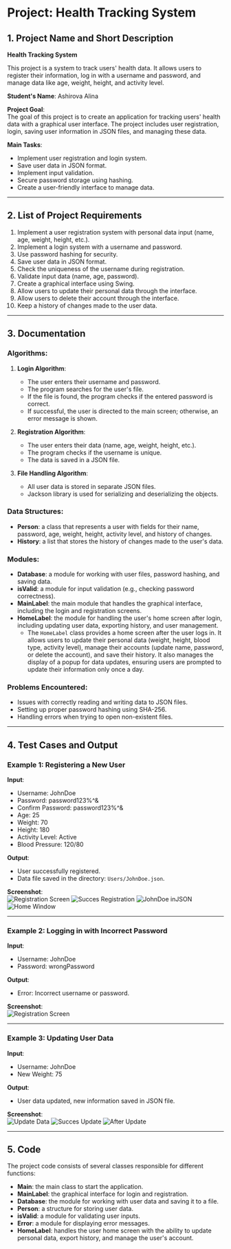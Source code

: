 # Project: Health Tracking System

## 1. Project Name and Short Description

**Health Tracking System**

This project is a system to track users' health data. It allows users to register their information, log in with a username and password, and manage data like age, weight, height, and activity level.

**Student's Name**: Ashirova Alina

**Project Goal**:  
The goal of this project is to create an application for tracking users' health data with a graphical user interface. The project includes user registration, login, saving user information in JSON files, and managing these data.

**Main Tasks**:
- Implement user registration and login system.
- Save user data in JSON format.
- Implement input validation.
- Secure password storage using hashing.
- Create a user-friendly interface to manage data.

---

## 2. List of Project Requirements

1. Implement a user registration system with personal data input (name, age, weight, height, etc.).
2. Implement a login system with a username and password.
3. Use password hashing for security.
4. Save user data in JSON format.
5. Check the uniqueness of the username during registration.
6. Validate input data (name, age, password).
7. Create a graphical interface using Swing.
8. Allow users to update their personal data through the interface.
9. Allow users to delete their account through the interface.
10. Keep a history of changes made to the user data.

---

## 3. Documentation

### Algorithms:
1. **Login Algorithm**:
   - The user enters their username and password.
   - The program searches for the user's file.
   - If the file is found, the program checks if the entered password is correct.
   - If successful, the user is directed to the main screen; otherwise, an error message is shown.

2. **Registration Algorithm**:
   - The user enters their data (name, age, weight, height, etc.).
   - The program checks if the username is unique.
   - The data is saved in a JSON file.

3. **File Handling Algorithm**:
   - All user data is stored in separate JSON files.
   - Jackson library is used for serializing and deserializing the objects.

### Data Structures:
- **Person**: a class that represents a user with fields for their name, password, age, weight, height, activity level, and history of changes.
- **History**: a list that stores the history of changes made to the user's data.

### Modules:
- **Database**: a module for working with user files, password hashing, and saving data.
- **isValid**: a module for input validation (e.g., checking password correctness).
- **MainLabel**: the main module that handles the graphical interface, including the login and registration screens.
- **HomeLabel**: the module for handling the user's home screen after login, including updating user data, exporting history, and user management.
  - The `HomeLabel` class provides a home screen after the user logs in. It allows users to update their personal data (weight, height, blood type, activity level), manage their accounts (update name, password, or delete the account), and save their history. It also manages the display of a popup for data updates, ensuring users are prompted to update their information only once a day.

### Problems Encountered:
- Issues with correctly reading and writing data to JSON files.
- Setting up proper password hashing using SHA-256.
- Handling errors when trying to open non-existent files.

---

## 4. Test Cases and Output

### Example 1: Registering a New User
**Input**:
- Username: JohnDoe
- Password: password123%^&
- Confirm Password: password123%^&
- Age: 25
- Weight: 70
- Height: 180
- Activity Level: Active
- Blood Pressure: 120/80

**Output**:
- User successfully registered.
- Data file saved in the directory: `Users/JohnDoe.json`.

**Screenshot**:  
![Registration Screen](images/Registration.png)
![Succes Registration](images/Succes_Registration.png)
![JohnDoe inJSON](images/JohnDoe_inJSON.png)
![Home Window](images/HomeWindow.png)

---

### Example 2: Logging in with Incorrect Password
**Input**:
- Username: JohnDoe
- Password: wrongPassword

**Output**:
- Error: Incorrect username or password.

**Screenshot**:  
![Registration Screen](images/Error_Login.png)

---

### Example 3: Updating User Data
**Input**:
- Username: JohnDoe
- New Weight: 75

**Output**:
- User data updated, new information saved in JSON file.

**Screenshot**:  
![Update Data](images/Update_Data.png)
![Succes Update](images/Succes_Update.png)
![After Update](images/AfterUpdate.png)

---

## 5. Code

The project code consists of several classes responsible for different functions:
- **Main**: the main class to start the application.
- **MainLabel**: the graphical interface for login and registration.
- **Database**: the module for working with user data and saving it to a file.
- **Person**: a structure for storing user data.
- **isValid**: a module for validating user inputs.
- **Error**: a module for displaying error messages.
- **HomeLabel**: handles the user home screen with the ability to update personal data, export history, and manage the user's account.
